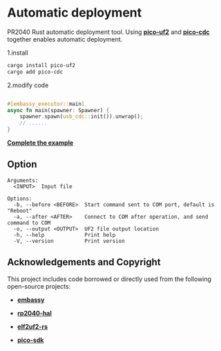 # Automatic deployment

PR2040 Rust automatic deployment tool. Using **[pico-uf2](https://crates.io/crates/pico-uf2)** and **[pico-cdc](https://crates.io/crates/pico-cdc)** together enables automatic deployment.

1.install

```bash
cargo install pico-uf2
cargo add pico-cdc
```
2.modify code
```Rust

#[embassy_executor::main]
async fn main(spawner: Spawner) {
    spawner.spawn(usb_cdc::init()).unwrap();
    // ...... 
}
```

**[Complete the example](https://github.com/Jaydar/pico-tools/tree/master/example)** 

## Option
```
Arguments:
  <INPUT>  Input file

Options:
  -b, --before <BEFORE>  Start command sent to COM port, default is "Reboot"
  -a, --after <AFTER>    Connect to COM after operation, and send command to COM
  -o, --output <OUTPUT>  UF2 file output location
  -h, --help             Print help
  -V, --version          Print version
```


## Acknowledgements and Copyright

This project includes code borrowed or directly used from the following open-source projects:

*  **[embassy](https://github.com/embassy-rs/embassy)** 

*  **[rp2040-hal](https://github.com/rp-rs/rp-hal)** 

*  **[elf2uf2-rs](https://github.com/JoNil/elf2uf2-rs)** 

*  **[pico-sdk](https://github.com/raspberrypi/pico-sdk/tree/master/tools/elf2uf2)**

